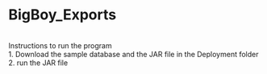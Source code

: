 # BigBoy_Exports
<br>
Instructions to run the program <br>
1. Download the sample database and the JAR file in the Deployment folder
2. run the JAR file
